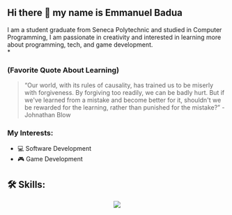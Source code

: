 ## Hi there 👋 my name is Emmanuel Badua 

I am a student graduate from Seneca Polytechnic and studied in Computer Programming, I am passionate in creativity and interested in learning more about programming, tech, and game development. <br>*

### (Favorite Quote About Learning)
> “Our world, with its rules of causality, has trained us to be miserly with forgiveness. By forgiving too readily, we can be badly hurt. But if we've learned from a mistake and become better for it, shouldn't we be rewarded for the learning, rather than punished for the mistake?” - Johnathan Blow

### My Interests:
- :computer: Software Development
- :video_game: Game Development

## 🛠️ Skills:
<p align="center">
  <a href="https://skillicons.dev">  
     <img src="https://skillicons.dev/icons?i=cpp,c,unity,python,javascript,godot,html,css,mysql,mongodb,react,express,node,vscode,git,github,blender,rider,tensorflow&perline=10&theme=dark"/>
  </a>
</p>

<!--
**ebadua-e/ebadua-e** is a ✨ _special_ ✨ repository because its `README.md` (this file) appears on your GitHub profile.

Here are some ideas to get you started:

- 🔭 I’m currently working on ...
- 🌱 I’m currently learning ...
- 👯 I’m looking to collaborate on ...
- 🤔 I’m looking for help with ...
- 💬 Ask me about ...
- 📫 How to reach me: ...
- 😄 Pronouns: ...
- ⚡ Fun fact: ...
-->
